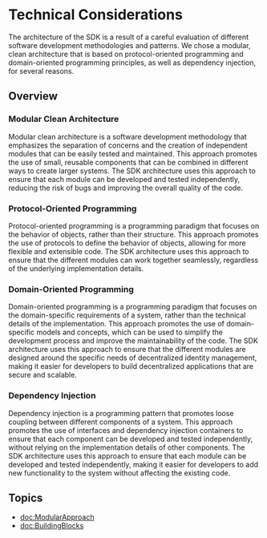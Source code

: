 # Technical Considerations

The architecture of the SDK is a result of a careful evaluation of different software development methodologies and patterns. We chose a modular, clean architecture that is based on protocol-oriented programming and domain-oriented programming principles, as well as dependency injection, for several reasons.

## Overview

### Modular Clean Architecture

Modular clean architecture is a software development methodology that emphasizes the separation of concerns and the creation of independent modules that can be easily tested and maintained. This approach promotes the use of small, reusable components that can be combined in different ways to create larger systems. The SDK architecture uses this approach to ensure that each module can be developed and tested independently, reducing the risk of bugs and improving the overall quality of the code.

### Protocol-Oriented Programming

Protocol-oriented programming is a programming paradigm that focuses on the behavior of objects, rather than their structure. This approach promotes the use of protocols to define the behavior of objects, allowing for more flexible and extensible code. The SDK architecture uses this approach to ensure that the different modules can work together seamlessly, regardless of the underlying implementation details.

### Domain-Oriented Programming

Domain-oriented programming is a programming paradigm that focuses on the domain-specific requirements of a system, rather than the technical details of the implementation. This approach promotes the use of domain-specific models and concepts, which can be used to simplify the development process and improve the maintainability of the code. The SDK architecture uses this approach to ensure that the different modules are designed around the specific needs of decentralized identity management, making it easier for developers to build decentralized applications that are secure and scalable.

### Dependency Injection

Dependency injection is a programming pattern that promotes loose coupling between different components of a system. This approach promotes the use of interfaces and dependency injection containers to ensure that each component can be developed and tested independently, without relying on the implementation details of other components. The SDK architecture uses this approach to ensure that each module can be developed and tested independently, making it easier for developers to add new functionality to the system without affecting the existing code.

## Topics

- <doc:ModularApproach>
- <doc:BuildingBlocks>
